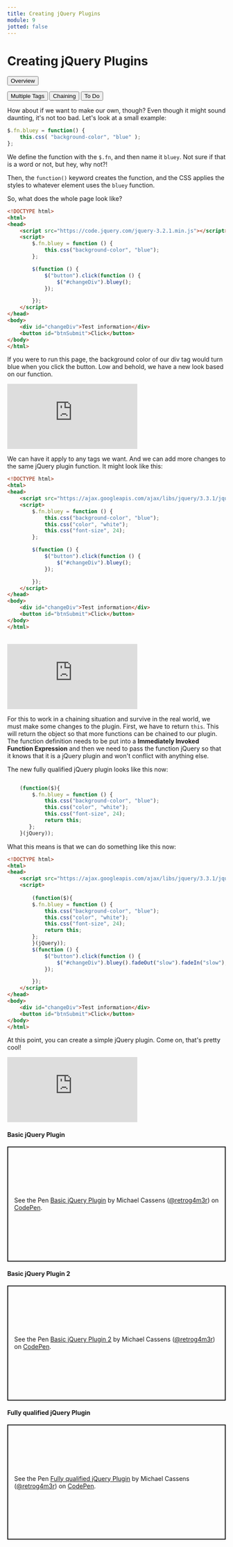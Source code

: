 ```yaml
---
title: Creating jQuery Plugins
module: 9
jotted: false
---
```


# Creating jQuery Plugins

<div class="tab">
  <button class="tablinks active" onclick="openTab(event, 'Overview')">Overview</button>

  <button class="tablinks" onclick="openTab(event, 'multipletags')">Multiple Tags</button>
  <button class="tablinks" onclick="openTab(event, 'chaining')">Chaining</button>
    <button class="tablinks" onclick="openTab(event, 'todo')">To Do</button>


</div>
<div id="Overview" class="tabcontent" style="display:block">
<div class="tabhtml" markdown="1">

How about if we want to make our own, though?  Even though it might sound daunting, it's not too bad.  Let's look at a small example:

```js
$.fn.bluey = function() {
    this.css( "background-color", "blue" );
};
```

We define the function with the `$.fn`, and then name it `bluey`.  Not sure if that is a word or not, but hey, why not?!

Then, the `function()` keyword creates the function, and the CSS applies the styles to whatever element uses the `bluey` function.

So, what does the whole page look like?

```html
<!DOCTYPE html>
<html>
<head>
    <script src="https://code.jquery.com/jquery-3.2.1.min.js"></script>
    <script>
        $.fn.bluey = function () {
            this.css("background-color", "blue");
        };

        $(function () {
            $("button").click(function () {
                $("#changeDiv").bluey();
            });

        });
    </script>
</head>
<body>
    <div id="changeDiv">Test information</div>
    <button id="btnSubmit">Click</button>
</body>
</html>

```

If you were to run this page, the background color of our div tag would turn blue when you click the button. Low and behold, we have a new look based on our function.  

<div class="embed-responsive embed-responsive-16by9"><iframe class="embed-responsive-item" src="https://www.youtube.com/embed/NgM0gEnPunY" frameborder="0" allowfullscreen></iframe></div>

</div>
</div>

<div id="multipletags" class="tabcontent">
<div class="tabhtml" markdown="1">

We can have it apply to any tags we want.  And we can add more changes to the same jQuery plugin function.  It might look like this:

```html
<!DOCTYPE html>
<html>
<head>
    <script src="https://ajax.googleapis.com/ajax/libs/jquery/3.3.1/jquery.min.js"></script>
    <script>
        $.fn.bluey = function () {
            this.css("background-color", "blue");
            this.css("color", "white");
            this.css("font-size", 24);
        };

        $(function () {
            $("button").click(function () {
                $("#changeDiv").bluey();
            });

        });
    </script>
</head>
<body>
    <div id="changeDiv">Test information</div>
    <button id="btnSubmit">Click</button>
</body>
</html>
```
<br/>

<div class="embed-responsive embed-responsive-16by9"><iframe class="embed-responsive-item" src="https://www.youtube.com/embed/znNJ4rzpq-s" frameborder="0" allowfullscreen></iframe></div>

</div>
</div>

<div id="chaining" class="tabcontent">
<div class="tabhtml" markdown="1">

For this to work in a chaining situation and survive in the real world, we must make some changes to the plugin.  First, we have to return `this`. This will return the object so that more functions can be chained to our plugin.  The function definition needs to be put into a **Immediately Invoked Function Expression** and then we need to pass the function jQuery so that it knows that it is a jQuery plugin and won't conflict with anything else.

The new fully qualified jQuery plugin looks like this now:

```js

    (function($){
        $.fn.bluey = function () {
            this.css("background-color", "blue");
            this.css("color", "white");
            this.css("font-size", 24);
            return this;
       };
    }(jQuery));
```

What this means is that we can do something like this now:

```html
<!DOCTYPE html>
<html>
<head>
    <script src="https://ajax.googleapis.com/ajax/libs/jquery/3.3.1/jquery.min.js"></script>
    <script>
       
        (function($){
        $.fn.bluey = function () {
            this.css("background-color", "blue");
            this.css("color", "white");
            this.css("font-size", 24);
            return this;
        };
        }(jQuery));
        $(function () {
            $("button").click(function () {
                $("#changeDiv").bluey().fadeOut("slow").fadeIn("slow");
            });

        });
    </script>
</head>
<body>
    <div id="changeDiv">Test information</div>
    <button id="btnSubmit">Click</button>
</body>
</html>
```

At this point, you can create a simple jQuery plugin.  Come on, that's pretty cool!

<div class="embed-responsive embed-responsive-16by9"><iframe class="embed-responsive-item" src="https://www.youtube.com/embed/8jmdaCeECB4" frameborder="0" allowfullscreen></iframe></div>

</div>
</div>

<div id="todo" class="tabcontent">
<div class="tabhtml" markdown="1">

#### Basic jQuery Plugin

<p class="codepen" data-height="600" data-theme-id="light" data-default-tab="html,result" data-user="retrog4m3r" data-slug-hash="QWGBgWK" style="height: 265px; box-sizing: border-box; display: flex; align-items: center; justify-content: center; border: 2px solid; margin: 1em 0; padding: 1em;" data-pen-title="Basic jQuery Plugin">
  <span>See the Pen <a href="https://codepen.io/retrog4m3r/pen/QWGBgWK">
  Basic jQuery Plugin</a> by Michael Cassens (<a href="https://codepen.io/retrog4m3r">@retrog4m3r</a>)
  on <a href="https://codepen.io">CodePen</a>.</span>
</p>
<script async src="https://cpwebassets.codepen.io/assets/embed/ei.js"></script>

#### Basic jQuery Plugin 2

<p class="codepen" data-height="265" data-theme-id="light" data-default-tab="html,result" data-user="retrog4m3r" data-slug-hash="GRNBEgK" style="height: 265px; box-sizing: border-box; display: flex; align-items: center; justify-content: center; border: 2px solid; margin: 1em 0; padding: 1em;" data-pen-title="Basic jQuery Plugin 2">
  <span>See the Pen <a href="https://codepen.io/retrog4m3r/pen/GRNBEgK">
  Basic jQuery Plugin 2</a> by Michael Cassens (<a href="https://codepen.io/retrog4m3r">@retrog4m3r</a>)
  on <a href="https://codepen.io">CodePen</a>.</span>
</p>
<script async src="https://cpwebassets.codepen.io/assets/embed/ei.js"></script>

#### Fully qualified jQuery Plugin

<p class="codepen" data-height="265" data-theme-id="light" data-default-tab="js,result" data-user="retrog4m3r" data-slug-hash="YzpjQPM" style="height: 265px; box-sizing: border-box; display: flex; align-items: center; justify-content: center; border: 2px solid; margin: 1em 0; padding: 1em;" data-pen-title="Fully qualified jQuery Plugin">
  <span>See the Pen <a href="https://codepen.io/retrog4m3r/pen/YzpjQPM">
  Fully qualified jQuery Plugin</a> by Michael Cassens (<a href="https://codepen.io/retrog4m3r">@retrog4m3r</a>)
  on <a href="https://codepen.io">CodePen</a>.</span>
</p>
<script async src="https://cpwebassets.codepen.io/assets/embed/ei.js"></script>

</div>
</div>